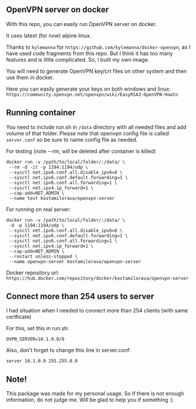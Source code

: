 ## OpenVPN server on docker

With this repo, you can easily run OpenVPN server on docker.

It uses latest (for now) alpine linux.

Thanks to `kylemanna` for `https://github.com/kylemanna/docker-openvpn`, as I have used code fragments from this repo.
But I think it has too many features and is little complicated. So, I built my own image.

You will need to generate OpenVPN key/crt files on other system and then use them in docker.

Here you can easily generate your keys on both windows and
linux: `https://community.openvpn.net/openvpn/wiki/EasyRSA3-OpenVPN-Howto`

## Running container

You need to include run.sh in `/data` directory with all needed files and add volume of that folder. Please note that
openvpn config file is called `server.conf` so be sure to name config file as needed.

For testing (note --rm, will be deleted after container is killed)

```
docker run -v /path/to/local/folder/:/data/ \
 --rm -d -it -p 1194:1194/udp \
 --sysctl net.ipv6.conf.all.disable_ipv6=0 \
 --sysctl net.ipv6.conf.default.forwarding=1 \
 --sysctl net.ipv6.conf.all.forwarding=1 \
 --sysctl net.ipv4.ip_forward=1 \
 --cap-add=NET_ADMIN \
 --name test kostamilorava/openvpn-server
```

For running on real server:

```
docker run -v /path/to/local/folder/:/data/ \
 -d -p 1194:1194/udp \
 --sysctl net.ipv6.conf.all.disable_ipv6=0 \
 --sysctl net.ipv6.conf.default.forwarding=1 \
 --sysctl net.ipv6.conf.all.forwarding=1 \
 --sysctl net.ipv4.ip_forward=1 \
 --cap-add=NET_ADMIN \
 --restart unless-stopped \
 --name openvpn-server kostamilorava/openvpn-server
```

Docker repository url: `https://hub.docker.com/repository/docker/kostamilorava/openvpn-server`

## Connect more than 254 users to server

I had situation when I needed to connect more than 254 clients (with same certficate)

For this, set this in run.sh:

`OVPN_SERVER=10.1.0.0/0`

Also, don't forget to change this line in server.conf:

`server 10.1.0.0 255.255.0.0`

## Note!

This package was made for my personal usage. So if there is not enough information, do not judge me. Will be glad to
help you if something :)
